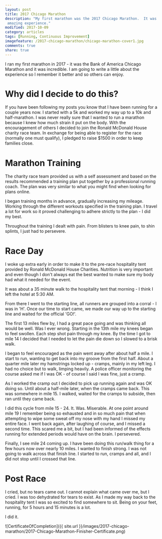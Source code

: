 ```yaml
---
layout: post
title: 2017 Chicago Marathon
description: "My first marathon was the 2017 Chicago Marathon.  It was an
 amazing experience."
modified: 2017-10-09
category: articles
tags: [Running, Continuous Improvement]
imagefeature: /2017-chicago-marathon/chicago-marathon-cover1.jpg
comments: true
share: true
---
```


I ran my first marathon in 2017 - it was the Bank of America Chicago Marathon and
it was incredible.  I am going to write a little about the experience 
so I remember it better and so others can enjoy.

# Why did I decide to do this?

If you have been following my posts you know that I have been running for a
couple years now.  I started with a 5k and worked my way up to a 10k and
half-marathon.  I was never really sure that I wanted to run a marathon
because I knew how much strain it put on the body.  With the encouragement of
others I decided to join the Ronald McDonald House charity race team.  In
exchange for being able to register for the race (normally one must qualify),
I pledged to raise $1500 in order to keep families close.

# Marathon Training

The charity race team provided us with a self assessment and based on the
results recommended a training plan put together by a professional running
coach.  The plan was very similar to what you might find when looking for
plans online.

I began training months in advance, gradually increasing my mileage.  Working
through the different workouts specified in the training plan.  I travel a lot
for work so it proved challenging to adhere strictly to the plan - I did my
best.  

Throughout the training I dealt with pain.  From blisters to knee pain, to
shin splints, I just had to persevere.

# Race Day

I woke up extra early in order to make it to the pre-race hospitality tent
provided by Ronald McDonald House Charities.  Nutrition is very important
and even though I don't always eat the best wanted to make sure my body had
what it needed for the event.

It was about a 35 minute walk to the hospitality tent that morning - I think
I left the hotel at 5:30 AM.

From there I went to the starting line, all runners are grouped into a
corral - I was in 'H'.  Once our time to start came, we made our way up
to the starting line and waited for the official 'GO!'.

The first 13 miles flew by, I had a great pace going and was thinking all
would be well.  Was I ever wrong.  Starting in the 13th mile my knees began
to feel swollen.  Each step shot pain through my knee.  By the time I got to
mile 14 I decided that I needed to let the pain die down so I slowed to a
brisk walk.  

I began to feel encouraged as the pain went away after about half a mile.  I
start to run, wanting to get back into my groove from the first half.  About a
quarter mile later my hamstrings locked up - cramps, mainly in my left leg.  I
had no choice but to walk, limping heavily.  A police officer monitoring the
course asked me if I was OK - of course I said I was fine, just a cramp.

As I worked the cramp out I decided to pick up running again and was OK doing
so.  Until about a half-mile later, when the cramps came back.  This was
somewhere in mile 15.  I walked, waited for the cramps to subside, then ran
until they came back.  

I did this cycle from mile 15 - 24.  It.  Was.  Miserable.  At one point
around mile 19 I remember being so exhausted and in so much pain that when
attempting to wipe some sweat off my nose with my hand I missed my entire
face.  I went back again, after laughing of course, and I missed a second
time.  This scared me a bit, but I had been informed of the effects running
for extended periods would have on the brain.  I persevered.

Finally, I see mile 24 coming up.  I have been doing this run/walk thing for
a few hours now over nearly 10 miles.  I wanted to finish strong.  I was not
going to walk across that finish line.  I started to run, cramps and all, and
I did not stop until I crossed that line.

# Post Race

I cried, but no tears came out.  I cannot explain what came over me, but I
cried.  I was too dehydrated for tears to exist.  As I made my way back to
the hospitality tent I was so excited to find somewhere to sit.  Being on your
feet, running, for 5 hours and 15 minutes is a lot.

I did it.

![CertificateOfCompletion]({{ site.url }}/images/2017-chicago-marathon/2017-Chicago-Marathon-Finisher-Certificate.png)
